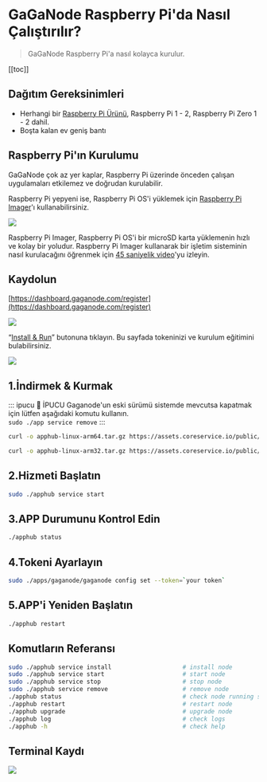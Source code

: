 # GaGaNode Raspberry Pi'da Nasıl Çalıştırılır?

>GaGaNode Raspberry Pi'a nasıl kolayca kurulur.

[[toc]]

## Dağıtım Gereksinimleri

- Herhangi bir [Raspberry Pi Ürünü](https://www.raspberrypi.com/products/), Raspberry Pi 1 - 2, Raspberry Pi Zero 1 - 2 dahil.
- Boşta kalan ev geniş bantı

## Raspberry Pi'ın Kurulumu

GaGaNode çok az yer kaplar, Raspberry Pi üzerinde önceden çalışan uygulamaları etkilemez ve doğrudan kurulabilir.

Raspberry Pi yepyeni ise, Raspberry Pi OS'i yüklemek için [Raspberry Pi Imager](https://www.raspberrypi.com/software/)'ı kullanabilirsiniz.

![](./../images/running/raspberry-pi-01.png)

Raspberry Pi Imager, Raspberry Pi OS'i bir microSD karta yüklemenin hızlı ve kolay bir yoludur. Raspberry Pi Imager kullanarak bir işletim sisteminin nasıl kurulacağını öğrenmek için [45 saniyelik video](https://www.youtube.com/watch?v=ntaXWS8Lk34)'yu izleyin.

## Kaydolun

[https://dashboard.gaganode.com/register](https://dashboard.gaganode.com/register)

![](./../images/running/register-v2.png)

“[Install & Run](https://dashboard.gaganode.com/install_run)” butonuna tıklayın. Bu sayfada tokeninizi ve kurulum eğitimini bulabilirsiniz.

![](./../images/running/install_run_3.png)

## 1.İndirmek & Kurmak

::: ipucu 🚧 İPUCU
Gaganode'un eski sürümü sistemde mevcutsa kapatmak için lütfen aşağıdaki komutu kullanın.
<br>
`
sudo ./app service remove
`
:::

<CodeGroup>

  <CodeGroupItem title="Linux ARM 64-bit">

```bash
curl -o apphub-linux-arm64.tar.gz https://assets.coreservice.io/public/package/61/app-market-gaga-pro/1.0.4/app-market-gaga-pro-1_0_4.tar.gz&& tar -zxf apphub-linux-arm64.tar.gz && rm -f apphub-linux-arm64.tar.gz && cd ./apphub-linux-arm64 && sudo ./apphub service install
```

  </CodeGroupItem>

  <CodeGroupItem title="Linux ARM 32-bit">

```bash
curl -o apphub-linux-arm32.tar.gz https://assets.coreservice.io/public/package/72/app-market-gaga-pro/1.0.4/app-market-gaga-pro-1_0_4.tar.gz && tar -zxf apphub-linux-arm32.tar.gz && rm -f apphub-linux-arm32.tar.gz && cd ./apphub-linux-arm32 && sudo ./apphub service install
```

  </CodeGroupItem>

</CodeGroup>

## 2.Hizmeti Başlatın

```bash
sudo ./apphub service start
```

## 3.APP Durumunu Kontrol Edin

```bash
./apphub status
```

## 4.Tokeni Ayarlayın

```bash
sudo ./apps/gaganode/gaganode config set --token=`your token`
```

## 5.APP'i Yeniden Başlatın

```bash
./apphub restart
```

## Komutların Referansı

```bash
sudo ./apphub service install                    # install node
sudo ./apphub service start                      # start node
sudo ./apphub service stop                       # stop node
sudo ./apphub service remove                     # remove node
./apphub status                                  # check node running status
./apphub restart                                 # restart node
./apphub upgrade                                 # upgrade node
./apphub log                                     # check logs
./apphub -h                                      # check help
```

## Terminal Kaydı

<a href="https://asciinema.org/a/545172" target="_blank"><img src="https://asciinema.org/a/545172.svg" /></a>